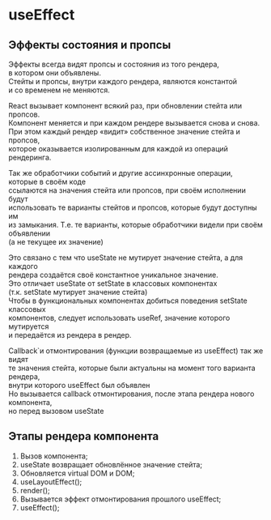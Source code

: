 # useEffect

## Эффекты состояния и пропсы

Эффекты всегда видят пропсы и состояния из того рендера,  
в котором они объявлены.  
Стейты и пропсы, внутри каждого рендера, являются константой  
и со временем не меняются.  

React вызывает компонент всякий раз, при обновлении стейта или пропсов.  
Компонент меняется и при каждом рендере вызывается снова и снова.  
При этом каждый рендер «видит» собственное значение стейта и пропсов,  
которое оказывается изолированным для каждой из операций рендеринга.  

Так же обработчики событий и другие ассинхронные операции, которые в своём коде  
ссылаются на значения стейта или пропсов, при своём исполнении будут  
использовать те варианты стейтов и пропсов, которые будут доступны им  
из замыкания. Т.е. те варианты, которые обработчики видели при своём объявлении  
(а не текущее их значение)  

Это связано с тем что useState не мутирует значение стейта, а для каждого  
рендера создаётся своё константное уникальное значение.  
Это отличает useState от setState в классовых компонентах  
(т.к. setState мутирует значение стейта)  
Чтобы в функциональных компонентах добиться поведения setState классовых  
компонентов, следует использовать useRef, значение которого мутируется  
и передаётся из рендера в рендер.  

Callback`и отмонтирования (функции возвращаемые из useEffect) так же видят  
те значения стейта, которые были актуальны на момент того варианта рендера,  
внутри которого useEffect был объявлен  
Но вызывается callback отмонтирования, после этапа рендера нового компонента,  
но перед вызовом useState  

## Этапы рендера компонента

1. Вызов компонента;  
2. useState возвращает обновлённое значение стейта;  
3. Обновляется virtual DOM и DOM;  
4. useLayoutEffect();  
5. render();  
6. Вызывается эффект отмонтирования прошлого useEffect;  
7. useEffect();  

